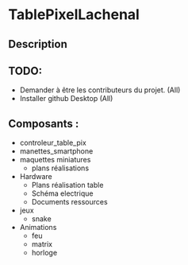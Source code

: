 # TablePixelLachenal

## Description


## TODO:

- Demander à être les contributeurs du projet. (All)
- Installer github Desktop (All)

## Composants :

- controleur_table_pix
- manettes_smartphone
- maquettes miniatures
    - plans réalisations
- Hardware
  - Plans réalisation table
  - Schéma electrique
  - Documents ressources
- jeux
  - snake
- Animations
  - feu
  - matrix
  - horloge 
